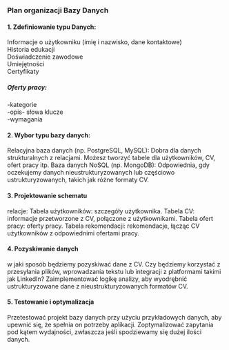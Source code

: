 
### Plan organizacji Bazy Danych
#### 1. Zdefiniowanie typu Danych:

Informacje o użytkowniku (imię i nazwisko, dane kontaktowe)  
Historia edukacji  
Doświadczenie zawodowe  
Umiejętności  
Certyfikaty  
##### Oferty pracy: 
-kategorie  
-opis- słowa klucze  
-wymagania  


#### 2. Wybor typu bazy danych:
Relacyjna baza danych (np. PostgreSQL, MySQL): Dobra dla danych strukturalnych z relacjami. Możesz tworzyć tabele dla użytkowników, CV, ofert pracy itp.
Baza danych NoSQL (np. MongoDB): Odpowiednia, gdy oczekujemy danych nieustrukturyzowanych lub częściowo ustrukturyzowanych, takich jak różne formaty CV.

#### 3. Projektowanie schematu
relacje:
Tabela użytkowników:  szczegóły użytkownika.
Tabela CV:  informacje przetworzone z CV, połączone z użytkownikami.
Tabela ofert pracy:  oferty pracy.
Tabela rekomendacji:  rekomendacje, łącząc CV użytkowników z odpowiednimi ofertami pracy.

#### 4. Pozyskiwanie danych
w jaki sposób będziemy pozyskiwać dane z CV. Czy będziemy korzystać z przesyłania plików, wprowadzania tekstu lub integracji z platformami takimi jak LinkedIn?
Zaimplementować logikę analizy, aby wyodrębnić ustrukturyzowane dane z nieustrukturyzowanych formatów CV.

#### 5. Testowanie i optymalizacja
Przetestować projekt bazy danych przy użyciu przykładowych danych, aby upewnić się, że spełnia on potrzeby aplikacji.
Zoptymalizować zapytania pod kątem wydajności, zwłaszcza jeśli spodziewamy się dużej ilości danych.
